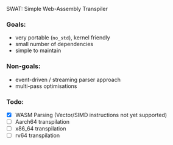 SWAT: Simple Web-Assembly Transpiler

### Goals:
- very portable (`no_std`), kernel friendly
- small number of dependencies
- simple to maintain

### Non-goals:
- event-driven / streaming parser approach
- multi-pass optimisations

### Todo:
- [x] WASM Parsing (Vector/SIMD instructions not yet supported)
- [ ] Aarch64 transpilation
- [ ] x86_64 transpilation
- [ ] rv64 transpilation
